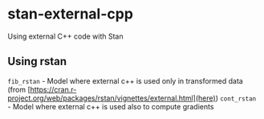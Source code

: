 # stan-external-cpp
Using external C++ code with Stan

## Using rstan
`fib_rstan` - Model where external c++ is used only in transformed data (from [https://cran.r-project.org/web/packages/rstan/vignettes/external.html](here))
`cont_rstan` - Model where external c++ is used also to compute gradients
